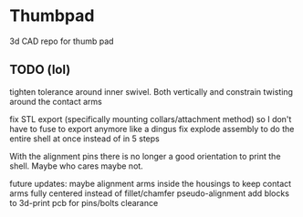 # Thumbpad
3d CAD repo for thumb pad


## TODO (lol)
tighten tolerance around inner swivel. Both vertically and constrain twisting around the contact arms

fix STL export (specifically mounting collars/attachment method) so I don't have to fuse to export anymore like a dingus
fix explode assembly to do the entire shell at once instead of in 5 steps

With the alignment pins there is no longer a good orientation to print the shell. Maybe who cares maybe not.

future updates:
maybe alignment arms inside the housings to keep contact arms fully centered instead of fillet/chamfer pseudo-alignment
add blocks to 3d-print pcb for pins/bolts clearance